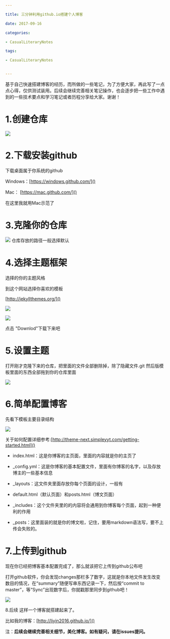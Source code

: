 ```yaml
---

title: 三分钟利用github.io搭建个人博客

date: 2017-09-16

categories: 

- CasualLiteraryNotes

tags: 

- CasualLiteraryNotes


---
```


基于自己快速搭建博客的经历，而所做的一些笔记，为了方便大家，再此写了一点点心得，仅供测试装用。后续会继续完善相关笔记操作，也会逐步把一些工作中遇到的一些技术要点和学习笔记或者历程分享给大家。谢谢！

# 1.创建仓库

![](/images/WechatIMG24.jpeg)

# 2.下载安装github
下载桌面属于你系统的github

Windows：[https://windows.github.com/]()

Mac： [https://mac.github.com/]()

在这里我就用Mac示范了

# 3.克隆你的仓库
![](/images/WechatIMG25.jpeg)
仓库存放的路径一般选择默认

# 4.选择主题框架

选择的你的主题风格

到这个网站选择你喜欢的模板

[http://jekyllthemes.org/]()

![](/images/WechatIMG26.jpeg)

![](/images/WechatIMG27.jpeg)

点击 "Downlod"下载下来吧

# 5.设置主题

打开刚才克隆下来的仓库，把里面的文件全部删除掉，除了隐藏文件.git 然后版模板里面的东西全部拖到你的仓库里面

![](/images/WechatIMG28.jpeg)

# 6.简单配置博客
先看下模板主要目录结构

![](/images/WechatIMG29.jpeg)

关于如何配置详细参考:[http://theme-next.simpleyyt.com/getting-started.html]()

* index.html：这是你博客的主页面，里面的内容就是你的主页了

* _config.yml：这是你博客的基本配置文件，里面有你博客的名字，以及存放博主的一些基本信息

* _layouts：这文件夹里面存放你每个页面的设计，一般有

* default.html（默认页面）和posts.html（博文页面）

* _includes：这个文件夹里的的内容将会通用到你博客每个页面，起到一种便利的作用

* _posts：这里面装的就是你的博文啦，记住，要用markdown语法写，要不上传会失败的。

# 7.上传到github

现在你已经把博客基本配置完成了，那么就该把它上传到github公布吧

打开github软件，你会发现changes那栏多了数字，这就是你本地文件发生改变数目的情况，在“summary”随便写串东西记录一下，然后按“commit to master”，等“Sync”出现数字后，你就戳那里同步到github吧！


![](/images/WechatIMG30.jpeg)

8.后续
这样一个博客就搭建起来了。

比如我的博客：[http://liyin2016.github.io/]()

注：**后续会继续完善相关细节，美化博客。如有疑问，请在issues提问。**


